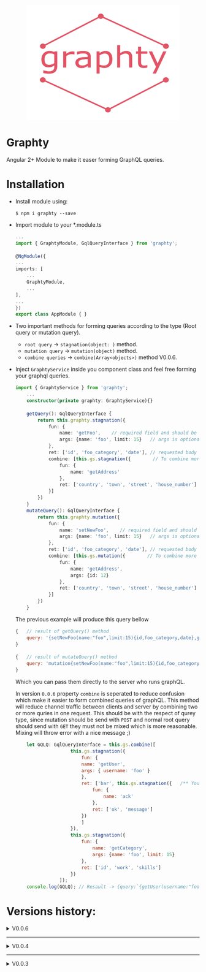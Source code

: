 
<div style="text-align: center">
<img src="./src/images/graphty.jpg" width="400" height="300">
</div>

# Graphty

Angular 2+ Module to make it easer forming GraphQL queries.

# Installation

- Install module using:
    ```text
    $ npm i graphty --save
    ```
- Import module to your *.module.ts
    ```typescript
    ...
    import { GraphtyModule, GqlQueryInterface } from 'graphty';

    @NgModule({
    ...
    imports: [
        ...
        GraphtyModule,
        ...
    ],
    ...
    })
    export class AppModule { }

    ```
- Two important methods for forming queries according to the type (Root query or mutation query).
    - `root query` -> `stagnation(object: )` method.
    - `mutation query` -> `mutation(object)` method.
    - `combine queries` -> `combine(Array<objects>)` method V0.0.6.
- Inject `GraphtyService` inside you component class and feel free forming your graphql queries.
    ```typescript
    import { GraphtyService } from 'graphty';
        ...
        constructor(private graphty: GraphtyService){}

        getQuery(): GqlQueryInterface {
            return this.graphty.stagnation({
                fun: {
                    name: 'getFoo',    // required field and should be always string
                    args: {name: 'foo', limit: 15}   // args is optional also it is auto detected when string inserted.
                },
                ret: ['id', 'foo_category', 'date'], // requested body can be nested by another query if with the same structure.
                combine: [this.gs.stagnation({        // To combine more that one query in one request (in 0.0.6 removed)
                    fun: {
                        name: 'getAddress'
                    },
                    ret: ['country', 'town', 'street', 'house_number']
                }]
            })
        }
        mutateQuery(): GqlQueryInterface {
            return this.graphty.mutation({
                fun: {
                    name: 'setNewFoo',    // required field and should be always string
                    args: {name: 'foo', limit: 15}   // args is optional also it is auto detected when string inserted.
                },
                ret: ['id', 'foo_category', 'date'], // requested body can be nested by another query if with the same structure.
                combine: [this.gs.mutation({        // To combine more that one query in one request (in 0.0.6 removed)
                    fun: {
                        name: 'getAddress',
                        args: {id: 12}
                    },
                    ret: ['country', 'town', 'street', 'house_number']
                }]
            })
        }
    ```

    The previous example will produce this query bellow

    ```javascript
    {   // result of getQuery() method
        query: '{setNewFoo(name:"foo",limit:15){id,foo_category,date},getAddress{country,town,street,house_number}}'
    }

    {   // result of mutateQuery() method
        query: 'mutation{setNewFoo(name:"foo",limit:15){id,foo_category,date},getAddress(id: 12){country,town,street,house_number}}'
    }
    ```
    Which you can pass them directly to the server who runs graphQL.

    In version `0.0.6` property `combine` is seperated to reduce confusion which make it easier to form combined queries of graphQL. This method will reduce channel traffic between clients and server by combining two or more quries in one request. This should be with the respect of qurey type, since mutation should be send with `POST` and normal root query should send with `GET` they must not be mixed which is more reasonable. Mixing will throw error with a nice message ;)

    ```javascript
        let GQLQ: GqlQueryInterface = this.gs.combine([
                        this.gs.stagnation({
                            fun: {
                            name: 'getUser',
                            args: { username: 'foo' }
                            },
                            ret: ['bar', this.gs.stagnation({   /** You can do nested object also as respond */
                                fun: {
                                    name: 'ack'
                                },
                                ret: ['ok', 'message']
                            })
                            ]
                        }),
                        this.gs.stagnation({
                            fun: {
                                name: 'getCategory',
                                args: {name: 'foo', limit: 15}
                            },
                            ret: ['id', 'work', 'skills']
                        })
                    ]);
        console.log(GQLQ); // Resault -> {query:`{getUser(username:"foo"){bar,ack{ok,message}},getCategory(name:"foo",limit:15){id,work,skills}}`}
    ```

# Versions history:

<details>
  <summary>V0.0.6</summary>
  - Combine method seperated from stangnation, mutation methods.
  - also fix some bugs.
</details>
<hr>
<details>
  <summary>V0.0.4</summary>
  - from now you can combine more than one query using combine property. Combining queries must be the same type either "Root queries" or "mutation queries" which sould be according to the method that called from.
  stangnation -> combine queries should be all type of mutation.
  mutation -> combine queries should be all type of mutation.
  - Also few bugs fixed.
</details>
<hr>
<details>
  <summary>V0.0.3</summary>
  - First module initialize
</details>